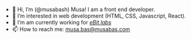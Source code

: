 - 👋 Hi, I’m (@musabash) Musa! I am a front end developer.
- 👀 I’m interested in web development (HTML, CSS, Javascript, React).
- 🌱 I’m am currently working for *[eBit labs](https://ebitlabs.com/)*
- 📫 How to reach me: musa.bas@musabas.com

<!---
musabash/musabash is a ✨ special ✨ repository because its `README.md` (this file) appears on your GitHub profile.
You can click the Preview link to take a look at your changes.
--->
